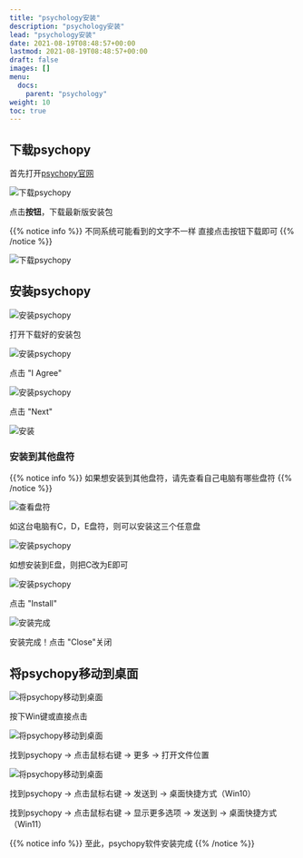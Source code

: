 ```yaml
---
title: "psychology安装"
description: "psychology安装"
lead: "psychology安装"
date: 2021-08-19T08:48:57+00:00
lastmod: 2021-08-19T08:48:57+00:00
draft: false
images: []
menu:
  docs:
    parent: "psychology"
weight: 10
toc: true
---
```


## 下载psychopy

首先打开[psychopy官网](https://www.psychopy.org/download.html)

![下载psychopy](images/download.png)

点击**按钮**，下载最新版安装包

{{% notice info %}}
不同系统可能看到的文字不一样
直接点击按钮下载即可
{{% /notice %}}

![下载psychopy](images/download1.png)

## 安装psychopy

![安装psychopy](images/install.png)

打开下载好的安装包

![安装psychopy](images/install2.png)

点击 "I Agree"

![安装psychopy](images/install3.png)

点击 "Next"

![安装](images/install4.png)

### 安装到其他盘符

{{% notice info %}}
如果想安装到其他盘符，请先查看自己电脑有哪些盘符
{{% /notice %}}

![查看盘符](images/install5.png)

如这台电脑有C，D，E盘符，则可以安装这三个任意盘

![安装psychopy](images/install6.png)

如想安装到E盘，则把C改为E即可

![安装psychopy](images/install7.png)

点击 "Install"

![安装完成](images/install8.png)

安装完成！点击 "Close"关闭

## 将psychopy移动到桌面

![将psychopy移动到桌面](images/end.png)

按下Win键或直接点击

![将psychopy移动到桌面](images/end2.png)

找到psychopy → 点击鼠标右键 → 更多 → 打开文件位置

![将psychopy移动到桌面](images/end3.png)

找到psychopy → 点击鼠标右键 → 发送到 → 桌面快捷方式（Win10）

找到psychopy → 点击鼠标右键 → 显示更多选项 → 发送到 → 桌面快捷方式（Win11）

{{% notice info %}}
至此，psychopy软件安装完成
{{% /notice %}}

